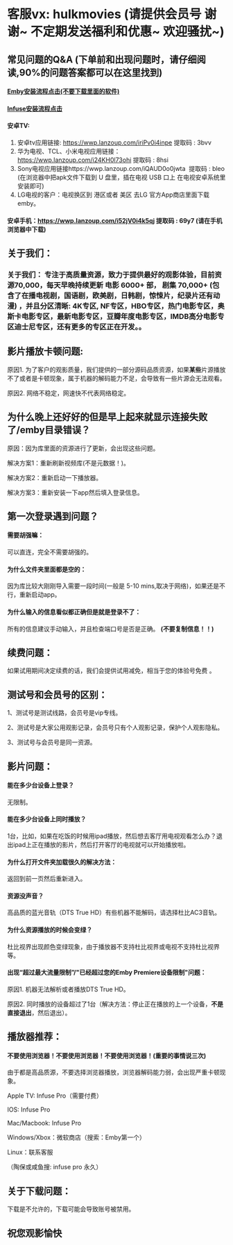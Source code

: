 # 客服vx: hulkmovies  (请提供会员号 谢谢~ 不定期发送福利和优惠~ 欢迎骚扰~)
## 常见问题的Q&A (下单前和出现问题时，请仔细阅读,90%的问题答案都可以在这里找到)

#### [Emby安装流程点击(不要下载里面的软件)](https://www.pianpianduo.com/)
#### [Infuse安装流程点击](https://www.pianpianduo.com/infsue)
#### 安卓TV:
1. 安卓tv应用链接: https://wwp.lanzoup.com/iriPv0i4inpe 提取码 : 3bvv 
2. 华为电视、TCL、小米电视应用链接：https://wwp.lanzoup.com/i24KH0l73ohi 提取码 : 8hsi
3. Sony电视应用链接https://wwp.lanzoup.com/iQAUD0o0jwta  提取码 : bleo (在浏览器中把apk文件下载到 U 盘里，插在电视 USB 口上 在电视安卓系统里安装即可)
4. LG电视的客户：电视换区到 港区或者 美区 去LG 官方App商店里面下载 emby。
#### 安卓手机：https://wwp.lanzoup.com/i52jV0i4k5qj 提取码 : 69y7 (请在手机浏览器中下载)

## 关于我们：
### 关于我们： 专注于高质量资源，致力于提供最好的观影体验，目前资源70,000，每天早晚持续更新 电影 6000+ 部， 剧集 70,000+ (包含了在播电视剧，国语剧，欧美剧，日韩剧，惊悚片，纪录片还有动漫) ，并且分区清晰: 4K专区, NF专区，HBO专区，热门电影专区，奥斯卡电影专区，最新电影专区，豆瓣年度电影专区，IMDB高分电影专区迪士尼专区，还有更多的专区正在开发。。  

## 影片播放卡顿问题:
原因1. 为了客户的观影质量，我们提供的一部分源码品质资源，如果**某些**片源播放不了或者是卡顿现象，属于机器的解码能力不足，会导致有一些片源会无法观看。

原因2. 网络不稳定，网速快不代表网络稳定。

## 为什么晚上还好好的但是早上起来就显示连接失败了/emby目录错误？
原因：因为库里面的资源进行了更新，会出现这些问题。

解决方案1：重新刷新视频库(不是元数据！)。

解决方案2：重新启动一下播放器。

解决方案3：重新安装一下app然后填入登录信息。

## 第一次登录遇到问题？
#### 需要胡强嘛：
可以直连，完全不需要胡强的。

#### 为什么文件夹里面都是空的：
因为库比较大刚刚导入需要一段时间(一般是 5-10 mins,取决于网络)，如果还是不行，重新启动app。

#### 为什么输入的信息看似都正确但是就是登录不了：
所有的信息建议手动输入，并且检查端口号是否是正确。 **(不要复制信息！！)**

## 续费问题：
如果试用期间决定续费的话，我们会提供试用减免，相当于您的体验号免费 。

## 测试号和会员号的区别：
1、测试号是测试线路，会员号是vip专线。

2、测试号是大家公用观影记录，会员号只有个人观影记录，保护个人观影隐私。

3、测试号与会员号是同一资源。


## 影片问题：
#### 能在多少台设备上登录？
无限制。

#### 能在多少台设备上同时播放？
1台，比如，如果在吃饭的时候用ipad播放，然后想去客厅用电视观看怎么办？退出ipad上正在播放的影片，然后打开客厅的电视就可以开始播放啦。

#### 为什么打开文件夹加载很久的解决方法：
返回到前一页然后重新进入。

#### 资源没声音？
高品质的蓝光音轨（DTS True HD）有些机器不能解码，请选择杜比AC3音轨。

#### 为什么资源播放的时候会变绿？
杜比视界出现颜色变绿现象，由于播放器不支持杜比视界或电视不支持杜比视界等。

#### 出现“超过最大流量限制”/"已经超过您的Emby Premiere设备限制"问题：
原因1. 机器无法解析或者播放DTS True HD。

原因2. 同时播放的设备超过了1台（解决方法：停止正在播放的上一个设备，**不是直接退出**，然后退出）。

## 播放器推荐：
#### 不要使用浏览器！不要使用浏览器！不要使用浏览器！(重要的事情说三次)
由于都是高品质源，不要选择浏览器播放，浏览器解码能力弱，会出现严重卡顿现象。

Apple TV: Infuse Pro（需要付费）

IOS: Infuse Pro

Mac/Macbook: Infuse Pro

Windows/Xbox：微软商店（搜索：Emby第一个）

Linux：联系客服

（陶保或咸鱼搜: infuse pro 永久）

## 关于下载问题：
下载是不允许的，下载可能会导致账号被禁用。


## 祝您观影愉快 

